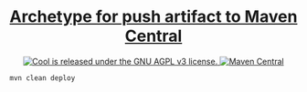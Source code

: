 <h1 align="center">
  <a href="https://github.com/consiglionazionaledellericerche/archetype">
    Archetype for push artifact to Maven Central
  </a>
</h1>
<p align="center">
  <a href="https://github.com/consiglionazionaledellericerche/archetype/blob/master/LICENSE">
    <img src="https://img.shields.io/badge/License-AGPL%20v3-blue.svg" alt="Cool is released under the GNU AGPL v3 license." />
  </a>
  <a href="https://mvnrepository.com/artifact/it.cnr.si/archetype">
    <img alt="Maven Central" src="https://img.shields.io/maven-central/v/it.cnr.si/archetype.svg?style=flat" alt="Current version on maven central.">
  </a>
</p>

```bash
mvn clean deploy
```
